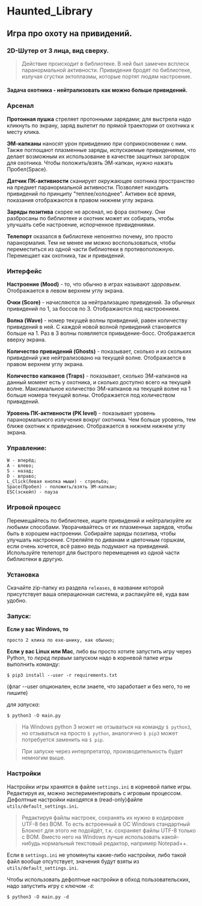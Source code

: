 Haunted_Library
===============

Игра про охоту на привидений.
-----------------------------
### 2D-Шутер от 3 лица, вид сверху.

> Действие происходит в библиотеке. В ней был замечен
всплеск паранормальной активности. Привидения бродят по библиотеке,
излучая сгустки эктоплазмы, которые портят людям настроение.

#### Задача охотника - нейтрализовать как можно больше привидений.

### Арсенал

**Протонная пушка** стреляет протонными зарядами;
для выстрела надо кликнуть по экрану,
заряд вылетит по прямой траектории
от охотника к месту клика.

**ЭМ-капканы** наносят урон привидению при соприкосновении с ним.
Также поглощают плазменные заряды, испускаемые привидениями,
что делает возможным их использование в качестве защитных
загородок для охотника.
Чтобы положить/взять ЭМ-капкан, нужно нажать Пробел(Space).

**Датчик ПК-активности** сканирует окружающее охотника пространство
на предмет паранормальной активности.
Позволяет находить привидений по принципу "теплее/холоднее".
Активен всё время, показания отображаются в правом нижнем углу экрана.

**Заряды позитива** скорее не арсенал, но фора охотнику.
Они разбросаны по библиотеке и охотник может их собирать,
чтобы улучшать себе настроение, испорченное привидениями.

**Телепорт** оказался в библиотеке непонятно почему,
это просто паранормалия. Тем не менее им можно воспользоваться,
чтобы переместиться из одной части библиотеки в противоположную.
Перемещает как охотника, так и привидений.

### Интерфейс

**Настроение (Mood)** - то, что обычно в играх называют *здоровьем*.
Отображается в левом верхнем углу экрана.

**Очки (Score)** - начисляются за нейтрализацию привидений.
За обычных привидений по 1, за боссов по 3.
Отображаются под настроением.

**Волна (Wave)** - номер текущей волны привидений,
равен количеству привидений в ней.
С каждой новой волной привидений становится больше на 1.
Раз в 3 волны появляется привидение-босс.
Отображается вверху экрана.

**Количество привидений (Ghosts)** - показывает,
сколько и из скольких привидений уже нейтрализовано на текущей волне.
Отображается в правом верхнем углу экрана.

**Количество капканов (Traps)** - показывает,
сколько ЭМ-капканов на данный момент есть у охотника,
и сколько доступно всего на текущей волне.
Максимальное количество ЭМ-капканов на текущей волне
на 1 больше номера текущей волны.
Отображается под количеством привидений.

**Уровень ПК-активности (PK level)** - показывает
уровень паранормального излучения вокруг охотника.
Чем больше уровень, тем ближе охотник к привидению.
Отображается в нижнем нижнем углу экрана.

### Управление:

    W - вперёд;
    A - влево;
    S - назад;
    D - вправо;
    L_Click(Левая кнопка мыши) - стрельба;
    Space(Пробел) - положить/взять ЭМ-капкан;
    ESC(эскейп) - пауза

### Игровой процесс

Перемещайтесь по библиотеке, ищите привидений и нейтрализуйте их
любыми способами. Уворачивайтесь от их плазменных зарядов,
чтобы быть в хорошем настроении.
Собирайте заряды позитива, чтобы улучшать настроение.
Стреляйте по диванам и цветочным горшкам, если очень хочется,
всё равно ведь подумают на привидений.
Используйте телепорт для быстрого перемещения
из одной части библиотеки в другую.

### Установка

Скачайте zip-папку из раздела `releases`, в названии которой
присутствует ваша операционная система,
и распакуйте её, куда вам удобно.

### Запуск:

**Если у вас Windows, то**

    просто 2 клика по exe-шнику, как обычно;

**Если у вас Linux или Mac**, либо вы просто хотите запустить игру
через Python, то *перед первым* запуском надо
в корневой папке игры выполнить команду:

    $ pip3 install --user -r requirements.txt

(флаг --user опционален, если знаете, что заработает и без него,
 то не пишите)

*для запуска*:

    $ python3 -O main.py

> На Windows python 3 может не отзываться на команду `$ python3`, но отзываться
на просто `$ python`, аналогично `$ pip3` может потребуется заменить на `$ pip`.

> При запуске через интерпретатор, производительность будет немногим выше.

### Настройки

Настройки игры хранятся в файле `settings.ini` в корневой папке игры.
Редактируя их, можно экспериментировать с игровым процессом. Дефолтные настройки
находятся в (read-only)файле `utils/default_settings.ini`.

> Редактируя файлы настроек, сохранять их нужно в кодировке UTF-8
без BOM. То есть встроенный в ОС Windows стандартный Блокнот для этого
не подойдёт, т.к. сохраняет файлы UTF-8 только с BOM. Вместо него на Windows лучше
использовать какой-нибудь нормальный текстовый редактор, например Notepad++.

Если в `settings.ini` не упомянуты какие-либо настройки, либо такой файл вообще
отсутствует, значения будут взяты из `utils/default_settings.ini`.

Чтобы использовать дефолтные настройки в обход пользовательских, надо запустить
игру с ключом `-d`:

    $ python3 -O main.py -d
